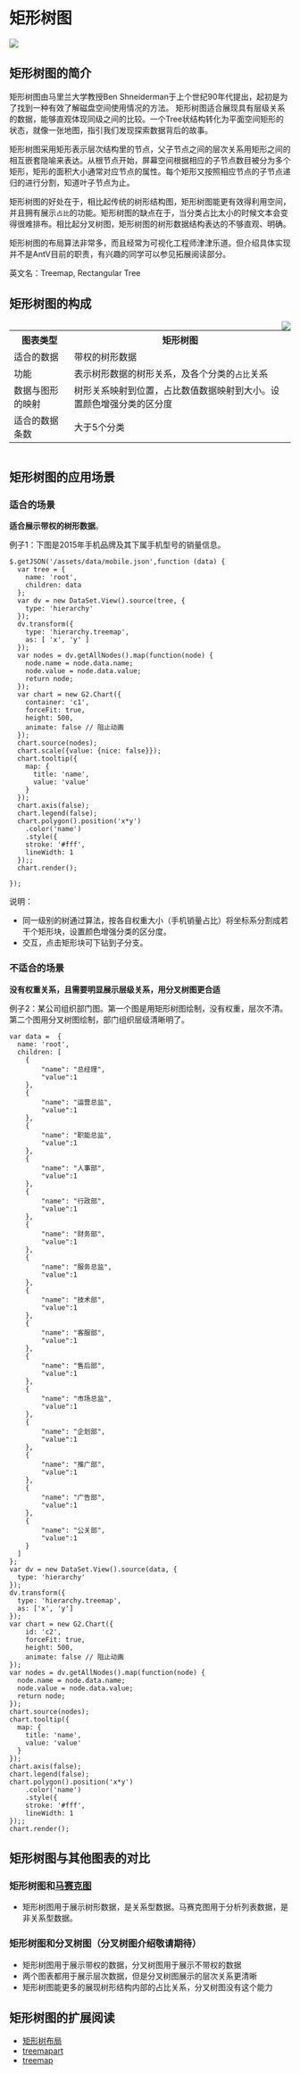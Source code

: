 <!--
title: 矩形树图
tags:
  - compare
  - proportion
  - relation
-->

# 矩形树图

<img src="https://os.alipayobjects.com/rmsportal/FnvUGbKsEPqztPm.jpg" />

## 矩形树图的简介

矩形树图由马里兰大学教授Ben Shneiderman于上个世纪90年代提出，起初是为了找到一种有效了解磁盘空间使用情况的方法。
矩形树图适合展现具有层级关系的数据，能够直观体现同级之间的比较。一个Tree状结构转化为平面空间矩形的状态，就像一张地图，指引我们发现探索数据背后的故事。

矩形树图采用矩形表示层次结构里的节点，父子节点之间的层次关系用矩形之间的相互嵌套隐喻来表达。从根节点开始，屏幕空间根据相应的子节点数目被分为多个矩形，矩形的面积大小通常对应节点的属性。每个矩形又按照相应节点的子节点递归的进行分割，知道叶子节点为止。

矩形树图的好处在于，相比起传统的树形结构图，矩形树图能更有效得利用空间，并且拥有展示`占比`的功能。矩形树图的缺点在于，当分类占比太小的时候文本会变得很难排布。相比起分叉树图，矩形树图的树形数据结构表达的不够直观、明确。

矩形树图的布局算法非常多，而且经常为可视化工程师津津乐道。但介绍具体实现并不是AntV目前的职责，有兴趣的同学可以参见拓展阅读部分。

英文名：Treemap, Rectangular Tree

## 矩形树图的构成

<img style="float:right" class="article-img-3" src="https://os.alipayobjects.com/rmsportal/VmNFvGKUweJEykK.png" />

<table class="struct-table">
  <tr>
    <th>图表类型</th>
    <th>矩形树图</th>
  </tr>
  <tr>
    <td>适合的数据</td>
    <td>带权的树形数据</td>
  </tr>
  <tr>
    <td>功能</td>
    <td>表示树形数据的树形关系，及各个分类的<code>占比</code>关系</td>
  </tr>
  <tr>
    <td>数据与图形的映射</td>
    <td>树形关系映射到位置，占比数值数据映射到大小。设置颜色增强分类的区分度
    </td>
  </tr>
  <tr>
    <td>适合的数据条数</td>
    <td>大于5个分类</td>
  </tr>
</table>

<div style="clear: both;"></div>

## 矩形树图的应用场景

### 适合的场景

 **适合展示带权的树形数据**。

例子1：下图是2015年手机品牌及其下属手机型号的销量信息。

<div id="c1"></div>

```js-
$.getJSON('/assets/data/mobile.json',function (data) {
  var tree = {
    name: 'root',
    children: data
  };
  var dv = new DataSet.View().source(tree, {
    type: 'hierarchy'
  });
  dv.transform({
    type: 'hierarchy.treemap',
    as: [ 'x', 'y' ]
  });
  var nodes = dv.getAllNodes().map(function(node) {
    node.name = node.data.name;
    node.value = node.data.value;
    return node;
  });
  var chart = new G2.Chart({
    container: 'c1',
    forceFit: true,
    height: 500,
    animate: false // 阻止动画
  });
  chart.source(nodes);
  chart.scale({value: {nice: false}});
  chart.tooltip({
    map: {
      title: 'name',
      value: 'value'
    }
  });
  chart.axis(false);
  chart.legend(false);
  chart.polygon().position('x*y')
    .color('name')
    .style({
    stroke: '#fff',
    lineWidth: 1
  });;
  chart.render();

});
```

说明：
 * 同一级别的树通过算法，按各自权重大小（手机销量占比）将坐标系分割成若干个矩形块，设置颜色增强分类的区分度。
 * 交互，点击矩形块可下钻到子分支。

### 不适合的场景

**没有权重关系，且需要明显展示层级关系，用分叉树图更合适** 

例子2：某公司组织部门图。第一个图是用矩形树图绘制，没有权重，层次不清。第二个图用分叉树图绘制，部门组织层级清晰明了。

<div id="c2"></div>

```js-
var data = 	{
  name: 'root',
  children: [
    {
        "name": "总经理",
        "value":1
    },
    {
        "name": "运营总监",
        "value":1
    },
    {
        "name": "职能总监",
        "value":1
    },
    {
        "name": "人事部",
        "value":1
    },
    {
        "name": "行政部",
        "value":1
    },
    {
        "name": "财务部",
        "value":1
    },
    {
        "name": "服务总监",
        "value":1
    },
    {
        "name": "技术部",
        "value":1
    },
    {
        "name": "客服部",
        "value":1
    },
    {
        "name": "售后部",
        "value":1
    },
    {
        "name": "市场总监",
        "value":1
    },
    {
        "name": "企划部",
        "value":1
    },
    {
        "name": "推广部",
        "value":1
    },
    {
        "name": "广告部",
        "value":1
    },
    {
        "name": "公关部",
        "value":1
    }
  ]
};
var dv = new DataSet.View().source(data, {
  type: 'hierarchy'
});
dv.transform({
  type: 'hierarchy.treemap',
  as: ['x', 'y']
});
var chart = new G2.Chart({
    id: 'c2',
    forceFit: true,
    height: 500,
    animate: false // 阻止动画
});
var nodes = dv.getAllNodes().map(function(node) {
  node.name = node.data.name;
  node.value = node.data.value;
  return node;
});
chart.source(nodes);
chart.tooltip({
  map: {
    title: 'name',
    value: 'value'
  }
});
chart.axis(false);
chart.legend(false);
chart.polygon().position('x*y')
    .color('name')
    .style({
    stroke: '#fff',
    lineWidth: 1
});;
chart.render();
```

## 矩形树图与其他图表的对比

### 矩形树图和[马赛克图](mosaic.html)

* 矩形树图用于展示树形数据，是关系型数据。马赛克图用于分析列表数据，是非关系型数据。

### 矩形树图和分叉树图（分叉树图介绍敬请期待）

* 矩形树图用于展示带权的数据，分叉树图用于展示不带权的数据
* 两个图表都用于展示层次数据，但是分叉树图展示的层次关系更清晰
* 矩形树图能更多的展现树形结构内部的占比关系，分叉树图没有这个能力

## 矩形树图的扩展阅读
* [矩形树布局](https://github.com/mbostock/d3/wiki/%E7%9F%A9%E5%BD%A2%E6%A0%91%E5%B8%83%E5%B1%80)
* [treemapart](https://treemapart.wordpress.com/)
* [treemap](http://www.datavizcatalogue.com/methods/treemap.html)
